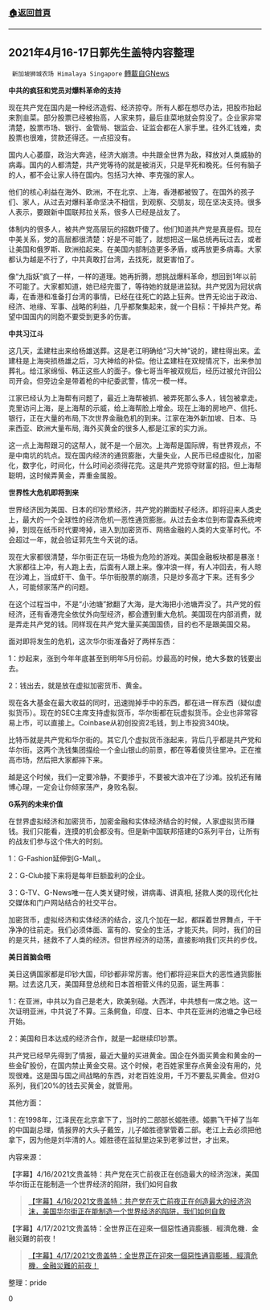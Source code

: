 ###  [:house:返回首頁](https://github.com/ourhimalayas/txt)
---

## 2021年4月16-17日郭先生盖特内容整理
` 新加坡狮城农场 Himalaya Singapore` [轉載自GNews](https://gnews.org/zh-hans/1119486/)

**中共的疯狂和党员对爆料革命的支持**

现在共产党在国内是一种经济造假、经济掠夺。所有人都在想尽办法，把股市抬起来割韭菜。部分股票已经被抬高，人家来剪，最后韭菜地就会剪没了。企业家非常清楚，股票市场、银行、金管局、银监会、证监会都在人家手里。往外汇钱难，卖股票也很难，贷款还得还。一点招没有。

国内人心萎靡，政治大奔逃，经济大崩溃。中共跟全世界为敌，释放对人类威胁的病毒。国内的人都清楚，共产党等待的就是被消灭，只是早死和晚死。任何有脑子的人，都不会让家人待在国内。包括习大神、李克强的家人。

他们的核心利益在海外、欧洲，不在北京、上海，香港都被毁了。在国外的孩子们、家人，从过去对爆料革命坚决不相信，到观察、交朋友，现在坚决支持。很多人表示，要跟新中国联邦拉关系，很多人已经是战友了。

体制内的很多人，被共产党高层玩的招数吓傻了。他们知道共产党是真是假。现在中美关系，党的高层都很清楚：好是不可能了，就想把这一届总统再玩过去，或者让美国和俄罗斯、欧洲掐起来。在美国内部制造更多矛盾，或再放更多病毒。大家都认为越是不行了，中共真敢打台湾，去找死，就更害怕了。

像“九指妖”疯了一样，一样的道理。她再折腾，想挑战爆料革命，想回到1年以前不可能了。大家都知道，她已经完蛋了，等待她的就是进监狱。共产党因为冠状病毒，在香港和准备打台湾的事情，已经在往死亡的路上狂奔。世界无论出于政治、经济、地缘、军事、战略的利益，几乎都聚集起来，就一个目标：干掉共产党。希望中国国内的同胞不要受到更多的伤害。

**中共习江斗**

这几天，孟建柱出来给杨雄送葬。这是老江明确给“习大神”说的，建柱得出来。孟建柱是上海突损杨雄之后，习大神给的补偿。他让孟建柱在双规情况下，出来参加葬礼。给江家绵恒、韩正这些人的面子。像七哥当年被双规后，经历过被允许回公司开会。但旁边全是带着枪的中纪委武警，情况一模一样。

江家已经认为上海帮有问题了，最近上海帮被抓、被弄死那么多人，钱包被拿走。克里访问上海，是上海帮的示威，给上海帮脸上增金。现在上海的房地产、信托、银行，正在大量的布局,下次世界金融危机的到来。江家在海外新加坡、日本、马来西亚、欧洲大量布局, 海外买黄金的很多人,都是江家的实力派。

这一点上海帮跟习的这帮人，就不是一个层次。上海帮是国际牌，有世界观点，不是中南坑的坑点。现在国内经济的通货膨胀，大量失业，人民币已经虚拟化，加密化，数字化，时间化，什么时间必须得花完。这是共产党掠夺财富的招。但上海帮聪明，这时候弄黄金，弄重金属股。

**世界性大危机即将到来**

世界经济因为美国、日本的印钞票经济，共产党的擀面杖子经济。即将迎来人类史上，最大的一个全球性的经济危机—恶性通货膨胀。从过去金本位到布雷森系统垮掉，到现在纸币时代要垮掉，进入到加密货币、网络金融的人类的大变革时代。不会超过一年，就会验证郭先生今天说的话。

现在大家都很清楚，华尔街正在玩一场极为危险的游戏。美国金融板块都是暴涨！大家都往上冲，有人跑上去，后面有人跟上来。像冲浪一样，有人冲回去，有人晾在沙滩上，当成虾干、鱼干。华尔街股票的崩溃，只是炒多高才下来。还有多少人，可能倾家荡产的问题。

在这个过程当中，不是“小池塘”掀翻了大海，是大海把小池塘弄没了。共产党的假经济，还有香港完全依仗外向型经济，都会遭到重大危机。美国现在内部消费，就是弄走共产党的钱。同样现在共产党大量买美国国债，目的也不是跟美国交易。

面对即将发生的危机，这次华尔街准备好了两样东西：

1：炒起来，涨到今年年底甚至到明年5月份前。炒最高的时候，绝大多数的钱要出去。

2：钱出去，就是放在虚拟加密货币、黄金。

现在各大基金在最大收益的同时，迅速抛掉手中的东西，都在进一样东西（疑似虚拟货币）。现在的SEC主席支持虚拟货币，华尔街都在玩虚拟货币。企业也非常容易上市，可以直接上。Coinbase从初创投资2毛钱，到上市投资340块。

比特币就是共产党和华尔街的。其它几个虚拟货币涨起来，背后几乎都是共产党和华尔街。这两个洗钱集团描绘一个金山银山的前景，都在等着傻货往里冲。正在推高市场，然后把大家都摔下来。

越是这个时候，我们一定要冷静，不要掺乎，不要被大浪冲在了沙滩。投机还有赌博心理，一定会让你倾家荡产，身败名裂。

**G系列的未来价值**

在世界虚拟经济和加密货币，加密金融和实体经济结合的时候，人家虚拟货币赚钱。我们只能看，连摸的机会都没有。但是新中国联邦搭建的G系列平台，让所有的战友们参与这个伟大的时刻。

1：G-Fashion延伸到G-Mall,。

2：G-Club接下来将是每年巨额盈利的企业。

3：G-TV、G-News唯一在人类关键时候，讲病毒、讲真相, 拯救人类的现代化社交媒体和门户网站结合的社交平台。

加密货币，虚拟经济和实体经济的结合，这几个加在一起，都踩着世界舞点，干干净净的往前走。我们必须体面、富有的、安全的生活，才能灭共。同时，我们的目的是灭共，拯救不了人类的经济。但世界经济的动荡，直接影响我们灭共的步伐。

**美日首脑会晤**

美日这俩国家都是印钞大国，印钞都非常厉害。他们都将迎来巨大的恶性通货膨胀期。过去这几天，美国拜登总统和日本首相菅义伟的见面，诞生两事：

1：在亚洲，中共以为自己是老大，欧美别碰。大西洋，中共想有一席之地。这一次证明亚洲，中共说了不算。三条鳄鱼，印度、日本、中共在亚洲的池塘之争已经开始。

2：美国和日本达成的经济合作，就是一起继续印钞票。

共产党已经早先得到了情报，最近大量的买进黄金。国企在外面买黄金和黄金的一些金矿股份，在国内禁止黄金交易。这个时候，老百姓家里存点黄金没有用的，兑现很难。这是国与国之间战略的东西，对老百姓没用，千万不要乱买黄金。但对G系列，我们20%的钱去买黄金，就管用。

其他方面：

1：在1998年，江泽民在北京拿下了，当时的二部部长姬胜德。姬鹏飞干掉了当年的中国副总理，情报界的大头子戴笠，儿子姬胜德掌管着二部。老江上去必须把他拿下，因为他是刘华清的人。姬胜德在监狱里边呆到老爹过世，才出来。

内容来源：

【字幕】4/16/2021文贵盖特：共产党在灭亡前夜正在创造最大的经济泡沫，美国华尔街正在能制造一个世界经济的陷阱，我们如何自救



> [【字幕】4/16/2021文贵盖特：共产党在灭亡前夜正在创造最大的经济泡沫，美国华尔街正在能制造一个世界经济的陷阱，我们如何自救](https://gnews.org/zh-hans/1108875/)



【字幕】4/17/2021文贵盖特：全世界正在迎來一個惡性通貨膨脹．經濟危機．金融災難的前夜！



> [【字幕】4/17/2021文贵盖特：全世界正在迎來一個惡性通貨膨脹．經濟危機．金融災難的前夜！](https://gnews.org/zh-hans/1111248/)



整理：pride

0
